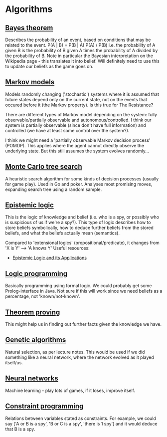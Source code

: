 # Algorithms

## [Bayes theorem](https://en.wikipedia.org/wiki/Bayes%27_theorem)

Describes the probability of an event, based on conditions that may be related to the event. P(A | B) = P(B | A) P(A) / P(B) i.e. the probability of A given B is the probability of B given A times the probability of A divided by the probability of B. Note in particular the Bayesian interpretation on the Wikipedia page - this translates it into belief. Will definitely need to use this to update our beliefs as the game goes on.

## [Markov models](https://en.wikipedia.org/wiki/Markov_model)

 Models randomly changing ('stochastic') systems where it is assumed that future states depend only on the current state, not on the events that occured before it (the Markov property). Is this true for The Resistance?
 
 There are different types of Markov model depending on the system: fully observable/partially observable and autonomous/controlled. I think our system is partially observable (since don't have full information) and controlled (we have at least some control over the system?).
 
 I think we might need a 'partially observable Markov decision process' (POMDP). This applies where the agent cannot directly observe the underlying state. But this still assumes the system evolves randomly...
 
## [Monte Carlo tree search](https://en.wikipedia.org/wiki/Monte_Carlo_tree_search)
 
 A heuristic search algorithm for some kinds of decision processes (usually for game play). Used in Go and poker. Analyses most promising moves, expanding search tree using a random sample. 

## [Epistemic logic](http://plato.stanford.edu/entries/logic-epistemic/)

This is the logic of knowledge and belief (i.e. who is a spy, or possibly who is suspicious of us if we're a spy?). This type of logic describes how to store beliefs symbolically, how to deduce further beliefs from the stored beliefs, and what the beliefs actually mean (semantics).

Compared to 'extensional logics' (propositional/predicate), it changes from 'X is Y' --> 'A knows Y'
Useful resources:
- [Epistemic Logic and its Applications](https://cs.nyu.edu/davise/knowledge-tutorial.pdf)

## [Logic programming](https://en.wikipedia.org/wiki/Logic_programming)

Basically programming using formal logic. We could probably get some Prolog-interface in Java. Not sure if this will work since we need beliefs as a percentage, not 'known/not-known'.

## [Theorem proving](https://en.wikipedia.org/wiki/Automated_theorem_proving)

This might help us in finding out further facts given the knowledge we have.

## [Genetic algorithms](https://en.wikipedia.org/wiki/Genetic_algorithm)

Natural selection, as per lecture notes. This would be used if we did something like a neural network, where the network evolved as it played itself/us.

## [Neural networks](https://en.wikipedia.org/wiki/Artificial_neural_network)

Machine learning - play lots of games, if it loses, improve itself.

## [Constraint programming](https://en.wikipedia.org/wiki/Constraint_programming) 

Relations between variables stated as constraints. For example, we could say ['A or B is a spy', 'B or C is a spy', 'there is 1 spy'] and it would deduce that B is a spy.
